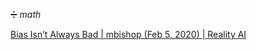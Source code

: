 ➗ _math_

[Bias Isn’t Always Bad | mbishop (Feb 5, 2020) | Reality AI](https://reality.ai/bias-isnt-always-bad/)
